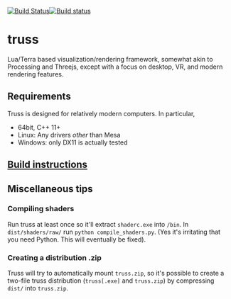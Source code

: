 [![Build Status](https://travis-ci.org/PyryM/truss.svg?branch=master)](https://travis-ci.org/PyryM/truss)[![Build status](https://ci.appveyor.com/api/projects/status/805j1wikxyx406ms/branch/master?svg=true)](https://ci.appveyor.com/project/truss/truss/branch/master)

# truss
Lua/Terra based visualization/rendering framework, somewhat akin to Processing and Threejs, except with a focus on desktop, VR, and modern rendering features.

## Requirements
Truss is designed for relatively modern computers. In particular,
- 64bit, C++ 11+
- Linux: Any drivers *other* than Mesa
- Windows: only DX11 is actually tested

## [Build instructions](build.md)

## Miscellaneous tips

### Compiling shaders
Run truss at least once so it'll extract `shaderc.exe` into `/bin`.
In `dist/shaders/raw/` run `python compile_shaders.py`.
(Yes it's irritating that you need Python. This will eventually be fixed).

### Creating a distribution .zip
Truss will try to automatically mount `truss.zip`, so it's possible to create a two-file truss distribution (`truss[.exe]` and `truss.zip`) by compressing `dist/` into `truss.zip`. 
